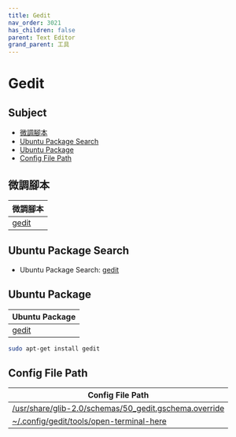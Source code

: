 ```yaml
---
title: Gedit
nav_order: 3021
has_children: false
parent: Text Editor
grand_parent: 工具
---
```



# Gedit


## Subject

* [微調腳本](#微調腳本)
* [Ubuntu Package Search](#ubuntu-package-search)
* [Ubuntu Package](#ubuntu-package)
* [Config File Path](#config-file-path)


## 微調腳本

| 微調腳本 |
| --- |
| [gedit](https://github.com/samwhelp/fedora-budgie-adjustment/tree/main/prototype/main/tool-config/part/gedit) |


## Ubuntu Package Search

* Ubuntu Package Search: [gedit](https://packages.ubuntu.com/search?keywords=gedit)


## Ubuntu Package

| Ubuntu Package |
| -------------- |
| [gedit](https://packages.ubuntu.com/noble/gedit) |

``` sh
sudo apt-get install gedit
```


## Config File Path

| Config File Path |
| ---------------- |
| [/usr/share/glib-2.0/schemas/50_gedit.gschema.override](https://github.com/samwhelp/fedora-budgie-adjustment/blob/main/prototype/main/tool-config/part/gedit/asset/overlay/usr/share/glib-2.0/schemas/50_gedit.gschema.override) |
| [~/.config/gedit/tools/open-terminal-here](https://github.com/samwhelp/fedora-budgie-adjustment/blob/main/prototype/main/tool-config/part/gedit/asset/overlay/etc/skel/.config/gedit/tools/open-terminal-here) |
